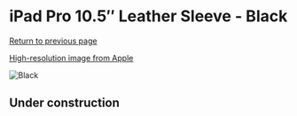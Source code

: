 # iPad Pro 10.5″ Leather Sleeve - Black

[Return to previous page](/ipad_pro105)

[High-resolution image from Apple](https://store.storeimages.cdn-apple.com/8756/as-images.apple.com/is/MPU62?wid=4500&hei=4500&fmt=png)

<div style="width: 512px"><img src="/almost_uncompressed/MPU62.webp" alt="Black"></div>

## Under construction
